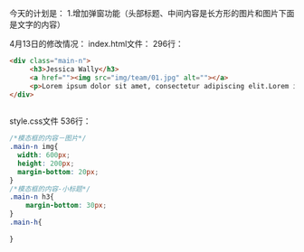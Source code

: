 今天的计划是：
1.增加弹窗功能（头部标题、中间内容是长方形的图片和图片下面是文字的内容）

4月13日的修改情况：
index.html文件：
296行：
```html  
<div class="main-n">
	 <h3>Jessica Wally</h3>
     <a href=""><img src="img/team/01.jpg" alt=""></a>
     <p>Lorem ipsum dolor sit amet, consectetur adipiscing elit.Lorem ipsum dolor sit amet, consectetur adipiscing elit.Lorem ipsum dolor sit amet, consectetur adipiscing elit.</p>
</div>  
  
```

style.css文件
536行：
```css
/*模态框的内容－图片*/
.main-n img{
  width: 600px;
  height: 200px;
  margin-bottom: 20px;
}
/*模态框的内容-小标题*/
.main-n h3{
	margin-bottom: 30px;
}
.main-h{
	
}
```
